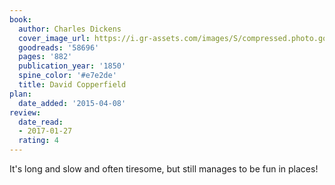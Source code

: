 ```yaml
---
book:
  author: Charles Dickens
  cover_image_url: https://i.gr-assets.com/images/S/compressed.photo.goodreads.com/books/1461452762l/58696._SX98_.jpg
  goodreads: '58696'
  pages: '882'
  publication_year: '1850'
  spine_color: '#e7e2de'
  title: David Copperfield
plan:
  date_added: '2015-04-08'
review:
  date_read:
  - 2017-01-27
  rating: 4
---
```


It's long and slow and often tiresome, but still manages to be fun in places!
